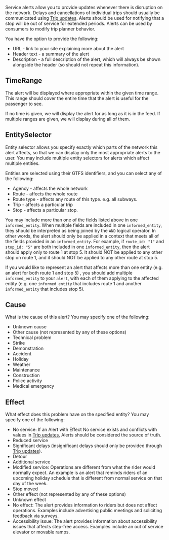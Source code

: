 Service alerts allow you to provide updates whenever there is disruption on the network. Delays and cancellations of individual trips should usually be communicated using [Trip updates](trip-updates.md). 
Alerts should be used for notifying that a stop will be out of service for extended periods.
Alerts can be used by consumers to modify trip planner behavior. 

You have the option to provide the following:

*   URL - link to your site explaining more about the alert
*   Header text - a summary of the alert
*   Description - a full description of the alert, which will always be shown alongside the header (so should not repeat this information).

## TimeRange

The alert will be displayed where appropriate within the given time range. This range should cover the entire time that the alert is useful for the passenger to see.

If no time is given, we will display the alert for as long as it is in the feed. If multiple ranges are given, we will display during all of them.

## EntitySelector

Entity selector allows you specify exactly which parts of the network this alert affects, so that we can display only the most appropriate alerts to the user. You may include multiple entity selectors for alerts which affect multiple entities.

Entities are selected using their GTFS identifiers, and you can select any of the following:

*   Agency - affects the whole network
*   Route - affects the whole route
*   Route type - affects any route of this type. e.g. all subways.
*   Trip - affects a particular trip
*   Stop - affects a particular stop.

You may include more than one of the fields listed above in one `informed_entity`. When multiple fields are included in one `informed_entity`, they should be interpreted as being joined by the `AND` logical operator. In other words, the alert should only be applied in a context that meets all of the fields provided in an `informed_entity`. For example, if `route_id: "1"` and `stop_id: "5"` are both included in one `informed_entity`, then the alert should apply only to route 1 at stop 5.  It should NOT be applied to any other stop on route 1, and it should NOT be applied to any other route at stop 5.

If you would like to represent an alert that affects more than one entity (e.g. an alert for both route 1 and stop 5) , you should add multiple `informed_entity` to your `alert`, with each of them applying to the affected entity (e.g. one `informed_entity` that includes route 1 and another `informed_entity` that includes stop 5).

## Cause

What is the cause of this alert? You may specify one of the following:

*   Unknown cause
*   Other cause (not represented by any of these options)
*   Technical problem
*   Strike
*   Demonstration
*   Accident
*   Holiday
*   Weather
*   Maintenance
*   Construction
*   Police activity
*   Medical emergency

## Effect

What effect does this problem have on the specified entity? You may specify one of the following:

*   No service: If an Alert with Effect No service exists and conflicts with values in [Trip updates](trip-updates.md), Alerts should be considered the source of truth. 
*   Reduced service
*   Significant delays (insignificant delays should only be provided through [Trip updates](trip-updates.md)).
*   Detour
*   Additional service
*   Modified service: Operations are different from what the rider would normally expect.  An example is an alert that reminds riders of an upcoming holiday schedule that is different from normal service on that day of the week.
*   Stop moved
*   Other effect (not represented by any of these options)
*   Unknown effect
*   No effect: The alert provides information to riders but does not affect operations.  Examples include advertising public meetings and soliciting feedback via surveys.
*   Accessibility issue: The alert provides information about accessibility issues that affects step-free access. Examples include an out of service elevator or movable ramps.
